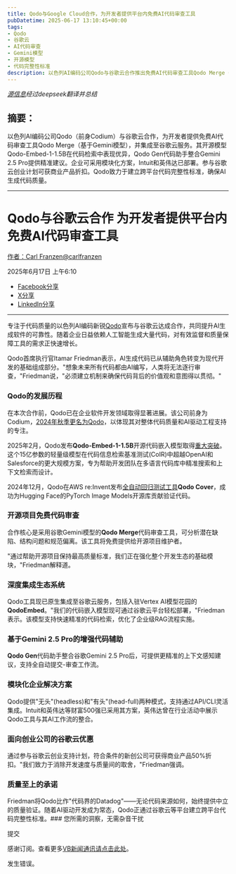 ```yaml
---
title: Qodo与Google Cloud合作，为开发者提供平台内免费AI代码审查工具
pubDatetime: 2025-06-17 13:10:45+00:00
tags:
- Qodo
- 谷歌云
- AI代码审查
- Gemini模型
- 开源模型
- 代码完整性标准
description: 以色列AI编码公司Qodo与谷歌云合作推出免费AI代码审查工具Qodo Merge（基于Gemini），并提供开源模型及模块化企业方案，助力开发者提升代码质量。
---
```


*[源信息](https://venturebeat.com/programming-development/qodo-teams-up-with-google-cloud-to-provide-devs-with-free-ai-code-review-tools-directly-within-platform/)经过deepseek翻译并总结*

## 摘要：

以色列AI编码公司Qodo（前身Codium）与谷歌云合作，为开发者提供免费AI代码审查工具Qodo Merge（基于Gemini模型），并集成至谷歌云服务。其开源模型Qodo-Embed-1-1.5B在代码检索中表现优异，Qodo Gen代码助手整合Gemini 2.5 Pro提供精准建议。企业可采用模块化方案，Intuit和英伟达已部署。参与谷歌云创业计划可获商业产品折扣。Qodo致力于建立跨平台代码完整性标准，确保AI生成代码质量。

---

Qodo与谷歌云合作 为开发者提供平台内免费AI代码审查工具
=======================================================================================================

[作者：Carl Franzen](https://venturebeat.com/author/carlfranzen/ "Carl Franzen的文章")[@carlfranzen](https://twitter.com/carlfranzen)

2025年6月17日 上午6:10

* [Facebook分享](//www.facebook.com/sharer/sharer.php?u=https%3A%2F%2Fventurebeat.com%2Fprogramming-development%2Fqodo-teams-up-with-google-cloud-to-provide-devs-with-free-ai-code-review-tools-directly-within-platform%2F&t=Qodo与谷歌云合作为开发者提供平台内免费AI代码审查工具)
* [X分享](//twitter.com/intent/tweet?text=Qodo与谷歌云合作为开发者提供平台内免费AI代码审查工具&url=https%3A%2F%2Fventurebeat.com%2Fprogramming-development%2Fqodo-teams-up-with-google-cloud-to-provide-devs-with-free-ai-code-review-tools-directly-within-platform%2F&via=VentureBeat&related=VentureBeat,GamesBeat)
* [LinkedIn分享](https://www.linkedin.com/cws/share?url=https%3A%2F%2Fventurebeat.com%2Fprogramming-development%2Fqodo-teams-up-with-google-cloud-to-provide-devs-with-free-ai-code-review-tools-directly-within-platform%2F&token=&isFramed=true)

---

专注于代码质量的以色列AI编码新锐[Qodo](https://www.qodo.ai/)宣布与谷歌云达成合作，共同提升AI生成软件的可靠性。随着企业日益依赖人工智能生成大量代码，对有效监督和质量保障工具的需求正快速增长。

Qodo首席执行官Itamar Friedman表示，AI生成代码已从辅助角色转变为现代开发的基础组成部分。"想象未来所有代码都由AI编写，人类将无法逐行审查，"Friedman说，"必须建立机制来确保代码背后的价值观和意图得以贯彻。"

### Qodo的发展历程
在本次合作前，Qodo已在企业软件开发领域取得显著进展。该公司前身为Codium，[2024年秋季更名为Qodo](https://www.qodo.ai/blog/introducing-qodo-a-new-name-the-same-commitment-to-quality/)，以体现其对整体代码质量和AI驱动工程支持的专注。

2025年2月，Qodo发布**Qodo-Embed-1-1.5B**开源代码嵌入模型取得[重大突破](https://venturebeat.com/programming-development/qodos-open-code-embedding-model-sets-new-enterprise-standard-beating-openai-salesforce/)。这个15亿参数的轻量级模型在代码信息检索基准测试(CoIR)中超越OpenAI和Salesforce的更大规模方案，专为帮助开发团队在多语言代码库中精准搜索和上下文检索而设计。

2024年12月，Qodo在AWS re:Invent发布[全自动回归测试工具](https://venturebeat.com/ai/qodos-fully-autonomous-agent-tackles-the-complexities-of-regression-testing/)**Qodo Cover**，成功为Hugging Face的PyTorch Image Models开源库贡献验证代码。

### 开源项目免费代码审查
合作核心是采用谷歌Gemini模型的**Qodo Merge**代码审查工具，可分析潜在缺陷、结构问题和规范偏离。该工具将免费提供给开源项目维护者。

"通过帮助开源项目保持最高质量标准，我们正在强化整个开发生态的基础模块，"Friedman解释道。

### 深度集成生态系统
Qodo工具现已原生集成至谷歌云服务，包括入驻Vertex AI模型花园的**QodoEmbed**。"我们的代码嵌入模型现可通过谷歌云平台轻松部署，"Friedman表示。该模型支持快速精准的代码检索，优化了企业级RAG流程实施。

### 基于Gemini 2.5 Pro的增强代码辅助
**Qodo Gen**代码助手整合谷歌Gemini 2.5 Pro后，可提供更精准的上下文感知建议，支持全自动提交-审查工作流。

### 模块化企业解决方案
Qodo提供"无头"(headless)和"有头"(head-full)两种模式，支持通过API/CLI灵活集成。Intuit和英伟达等财富500强已采用其方案，英伟达曾在行业活动中展示Qodo工具与其AI工作流的整合。

### 面向创业公司的谷歌云优惠
通过参与谷歌云创业支持计划，符合条件的新创公司可获得商业产品50%折扣。"我们致力于消除开发速度与质量间的取舍，"Friedman强调。

### 质量至上的承诺
Friedman将Qodo比作"代码界的Datadog"——无论代码来源如何，始终提供中立的质量验证。随着AI驱动开发成为常态，Qodo正通过谷歌云等平台建立跨平台代码完整性标准。### 您所需的洞察，无需杂音干扰

提交

感谢订阅。查看更多[VB新闻通讯请点击此处](/newsletters/)。

发生错误。